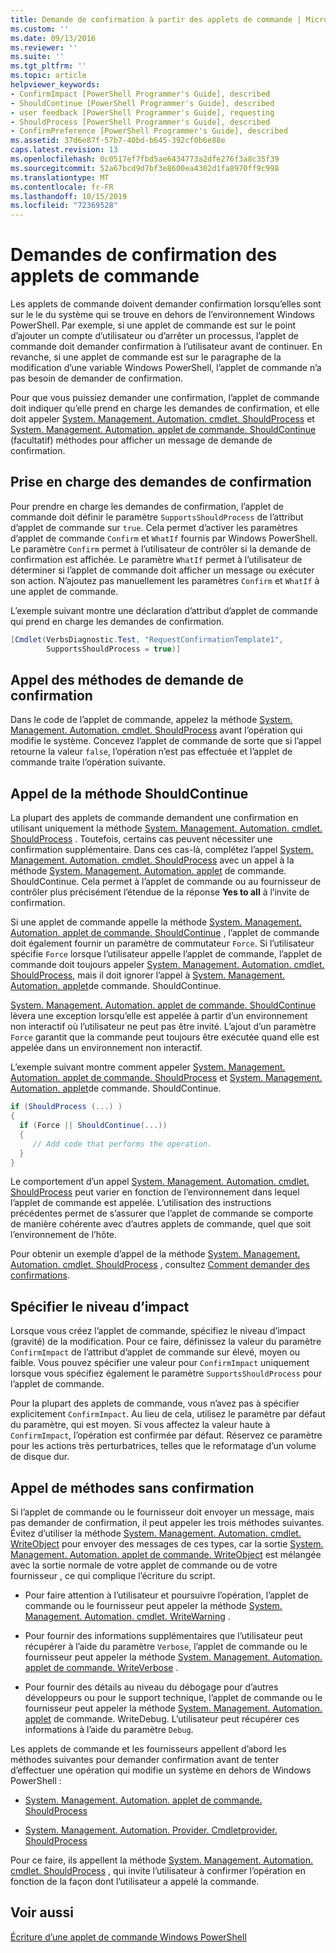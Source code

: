 ```yaml
---
title: Demande de confirmation à partir des applets de commande | Microsoft Docs
ms.custom: ''
ms.date: 09/13/2016
ms.reviewer: ''
ms.suite: ''
ms.tgt_pltfrm: ''
ms.topic: article
helpviewer_keywords:
- ConfirmImpact [PowerShell Programmer's Guide], described
- ShouldContinue [PowerShell Programmer's Guide], described
- user feedback [PowerShell Programmer's Guide], requesting
- ShouldProcess [PowerShell Programmer's Guide], described
- ConfirmPreference [PowerShell Programmer's Guide], described
ms.assetid: 37d6e87f-57b7-40bd-b645-392cf0b6e88e
caps.latest.revision: 13
ms.openlocfilehash: 0c0517ef7fbd5ae6434773a2dfe276f3a8c35f39
ms.sourcegitcommit: 52a67bcd9d7bf3e8600ea4302d1fa8970ff9c998
ms.translationtype: MT
ms.contentlocale: fr-FR
ms.lasthandoff: 10/15/2019
ms.locfileid: "72369528"
---
```

# <a name="requesting-confirmation-from-cmdlets"></a>Demandes de confirmation des applets de commande

Les applets de commande doivent demander confirmation lorsqu’elles sont sur le le du système qui se trouve en dehors de l’environnement Windows PowerShell. Par exemple, si une applet de commande est sur le point d’ajouter un compte d’utilisateur ou d’arrêter un processus, l’applet de commande doit demander confirmation à l’utilisateur avant de continuer. En revanche, si une applet de commande est sur le paragraphe de la modification d’une variable Windows PowerShell, l’applet de commande n’a pas besoin de demander de confirmation.

Pour que vous puissiez demander une confirmation, l’applet de commande doit indiquer qu’elle prend en charge les demandes de confirmation, et elle doit appeler [System. Management. Automation. cmdlet. ShouldProcess](/dotnet/api/System.Management.Automation.Cmdlet.ShouldProcess) et [System. Management. Automation. applet de commande. ShouldContinue ](/dotnet/api/System.Management.Automation.Cmdlet.ShouldContinue)(facultatif) méthodes pour afficher un message de demande de confirmation.

## <a name="supporting-confirmation-requests"></a>Prise en charge des demandes de confirmation

Pour prendre en charge les demandes de confirmation, l’applet de commande doit définir le paramètre `SupportsShouldProcess` de l’attribut d’applet de commande sur `true`. Cela permet d’activer les paramètres d’applet de commande `Confirm` et `WhatIf` fournis par Windows PowerShell. Le paramètre `Confirm` permet à l’utilisateur de contrôler si la demande de confirmation est affichée. Le paramètre `WhatIf` permet à l’utilisateur de déterminer si l’applet de commande doit afficher un message ou exécuter son action. N’ajoutez pas manuellement les paramètres `Confirm` et `WhatIf` à une applet de commande.

L’exemple suivant montre une déclaration d’attribut d’applet de commande qui prend en charge les demandes de confirmation.

```csharp
[Cmdlet(VerbsDiagnostic.Test, "RequestConfirmationTemplate1",
        SupportsShouldProcess = true)]
```

## <a name="calling-the-confirmation-request-methods"></a>Appel des méthodes de demande de confirmation

Dans le code de l’applet de commande, appelez la méthode [System. Management. Automation. cmdlet. ShouldProcess](/dotnet/api/System.Management.Automation.Cmdlet.ShouldProcess) avant l’opération qui modifie le système. Concevez l’applet de commande de sorte que si l’appel retourne la valeur `false`, l’opération n’est pas effectuée et l’applet de commande traite l’opération suivante.

## <a name="calling-the-shouldcontinue-method"></a>Appel de la méthode ShouldContinue

La plupart des applets de commande demandent une confirmation en utilisant uniquement la méthode [System. Management. Automation. cmdlet. ShouldProcess](/dotnet/api/System.Management.Automation.Cmdlet.ShouldProcess) . Toutefois, certains cas peuvent nécessiter une confirmation supplémentaire. Dans ces cas-là, complétez l’appel [System. Management. Automation. cmdlet. ShouldProcess](/dotnet/api/System.Management.Automation.Cmdlet.ShouldProcess) avec un appel à la méthode [System. Management. Automation. applet](/dotnet/api/System.Management.Automation.Cmdlet.ShouldContinue) de commande. ShouldContinue. Cela permet à l’applet de commande ou au fournisseur de contrôler plus précisément l’étendue de la réponse **Yes to all** à l’invite de confirmation.

Si une applet de commande appelle la méthode [System. Management. Automation. applet de commande. ShouldContinue](/dotnet/api/System.Management.Automation.Cmdlet.ShouldContinue) , l’applet de commande doit également fournir un paramètre de commutateur `Force`. Si l’utilisateur spécifie `Force` lorsque l’utilisateur appelle l’applet de commande, l’applet de commande doit toujours appeler [System. Management. Automation. cmdlet. ShouldProcess](/dotnet/api/System.Management.Automation.Cmdlet.ShouldProcess), mais il doit ignorer l’appel à [System. Management. Automation. applet](/dotnet/api/System.Management.Automation.Cmdlet.ShouldContinue)de commande. ShouldContinue.

[System. Management. Automation. applet de commande. ShouldContinue](/dotnet/api/System.Management.Automation.Cmdlet.ShouldContinue) lèvera une exception lorsqu’elle est appelée à partir d’un environnement non interactif où l’utilisateur ne peut pas être invité. L’ajout d’un paramètre `Force` garantit que la commande peut toujours être exécutée quand elle est appelée dans un environnement non interactif.

L’exemple suivant montre comment appeler [System. Management. Automation. applet de commande. ShouldProcess](/dotnet/api/System.Management.Automation.Cmdlet.ShouldProcess) et [System. Management. Automation. applet](/dotnet/api/System.Management.Automation.Cmdlet.ShouldContinue)de commande. ShouldContinue.

```csharp
if (ShouldProcess (...) )
{
  if (Force || ShouldContinue(...))
  {
     // Add code that performs the operation.
  }
}
```

Le comportement d’un appel [System. Management. Automation. cmdlet. ShouldProcess](/dotnet/api/System.Management.Automation.Cmdlet.ShouldProcess) peut varier en fonction de l’environnement dans lequel l’applet de commande est appelée. L’utilisation des instructions précédentes permet de s’assurer que l’applet de commande se comporte de manière cohérente avec d’autres applets de commande, quel que soit l’environnement de l’hôte.

Pour obtenir un exemple d’appel de la méthode [System. Management. Automation. cmdlet. ShouldProcess](/dotnet/api/System.Management.Automation.Cmdlet.ShouldProcess) , consultez [Comment demander des confirmations](./how-to-request-confirmations.md).

## <a name="specify-the-impact-level"></a>Spécifier le niveau d’impact

Lorsque vous créez l’applet de commande, spécifiez le niveau d’impact (gravité) de la modification. Pour ce faire, définissez la valeur du paramètre `ConfirmImpact` de l’attribut d’applet de commande sur élevé, moyen ou faible. Vous pouvez spécifier une valeur pour `ConfirmImpact` uniquement lorsque vous spécifiez également le paramètre `SupportsShouldProcess` pour l’applet de commande.

Pour la plupart des applets de commande, vous n’avez pas à spécifier explicitement `ConfirmImpact`.  Au lieu de cela, utilisez le paramètre par défaut du paramètre, qui est moyen. Si vous affectez la valeur haute à `ConfirmImpact`, l’opération est confirmée par défaut. Réservez ce paramètre pour les actions très perturbatrices, telles que le reformatage d’un volume de disque dur.

## <a name="calling-non-confirmation-methods"></a>Appel de méthodes sans confirmation

Si l’applet de commande ou le fournisseur doit envoyer un message, mais pas demander de confirmation, il peut appeler les trois méthodes suivantes. Évitez d’utiliser la méthode [System. Management. Automation. cmdlet. WriteObject](/dotnet/api/System.Management.Automation.Cmdlet.WriteObject) pour envoyer des messages de ces types, car la sortie [System. Management. Automation. applet de commande. WriteObject](/dotnet/api/System.Management.Automation.Cmdlet.WriteObject) est mélangée avec la sortie normale de votre applet de commande ou de votre fournisseur , ce qui complique l’écriture du script.

- Pour faire attention à l’utilisateur et poursuivre l’opération, l’applet de commande ou le fournisseur peut appeler la méthode [System. Management. Automation. cmdlet. WriteWarning](/dotnet/api/System.Management.Automation.Cmdlet.WriteWarning) .

- Pour fournir des informations supplémentaires que l’utilisateur peut récupérer à l’aide du paramètre `Verbose`, l’applet de commande ou le fournisseur peut appeler la méthode [System. Management. Automation. applet de commande. WriteVerbose](/dotnet/api/System.Management.Automation.Cmdlet.WriteVerbose) .

- Pour fournir des détails au niveau du débogage pour d’autres développeurs ou pour le support technique, l’applet de commande ou le fournisseur peut appeler la méthode [System. Management. Automation. applet](/dotnet/api/System.Management.Automation.Cmdlet.WriteDebug) de commande. WriteDebug. L’utilisateur peut récupérer ces informations à l’aide du paramètre `Debug`.

Les applets de commande et les fournisseurs appellent d’abord les méthodes suivantes pour demander confirmation avant de tenter d’effectuer une opération qui modifie un système en dehors de Windows PowerShell :

- [System. Management. Automation. applet de commande. ShouldProcess](/dotnet/api/System.Management.Automation.Cmdlet.ShouldProcess)

- [System. Management. Automation. Provider. Cmdletprovider. ShouldProcess](/dotnet/api/System.Management.Automation.Provider.CmdletProvider.ShouldProcess)

Pour ce faire, ils appellent la méthode [System. Management. Automation. cmdlet. ShouldProcess](/dotnet/api/System.Management.Automation.Cmdlet.ShouldProcess) , qui invite l’utilisateur à confirmer l’opération en fonction de la façon dont l’utilisateur a appelé la commande.

## <a name="see-also"></a>Voir aussi

[Écriture d’une applet de commande Windows PowerShell](./writing-a-windows-powershell-cmdlet.md)

